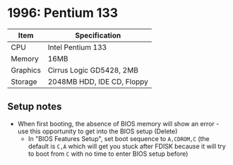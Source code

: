 # 1996: Pentium 133

| Item     | Specification              |
|----------|----------------------------|
| CPU      | Intel Pentium 133          |
| Memory   | 16MB                       |
| Graphics | Cirrus Logic GD5428, 2MB   |
| Storage  | 2048MB HDD, IDE CD, Floppy |

## Setup notes
- When first booting, the absence of BIOS memory will show an error - use this opportunity to get
  into the BIOS setup (Delete)
  - In "BIOS Features Setup", set boot sequence to `A,CDROM,C` (the default is `C,A` which will get
    you stuck after FDISK because it will try to boot from `C` with no time to enter BIOS setup
    before)
